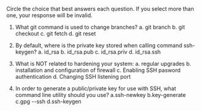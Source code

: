 Circle the choice that best answers each question. If you select more than one, your response will be invalid.



1. What git command is used to change branches?
   a. git branch <name>
   b. git checkout
   c. git fetch
   d. git reset

2. By default, where is the private key stored when calling command ssh-keygen? 
   a. id_rsa
   b. id_rsa.pub
   c. id_rsa.priv
   d. id_rsa.ssh

3. What is NOT related to hardening your system:
   a. regular upgrades
   b. installation and configuration of firewall
   c. Enabling SSH pasword authentication
   d. Changing SSH listening port

 4. In order to generate a public/private key for use with SSH, what command line utility should you use?
   a.ssh-newkey 
   b.key-generate
   c.gpg --ssh
   d.ssh-keygen